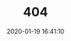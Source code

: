 ---
title: 404
date: 2020-01-19 16:41:10
type: "404"
layout: "404"
description: "你访问的页面被外星人叼走了 :("
---